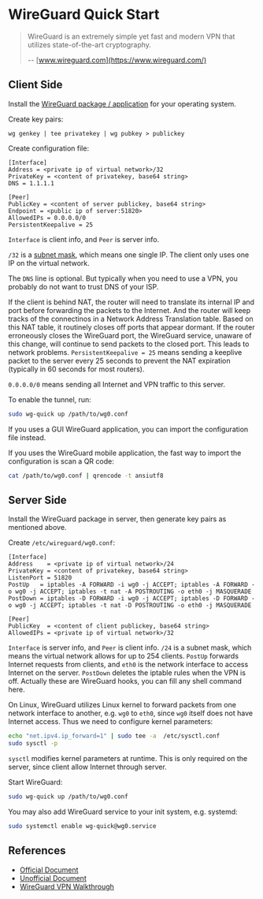 # WireGuard Quick Start

> WireGuard is an extremely simple yet fast and modern VPN that utilizes state-of-the-art cryptography.
>
> -- [www.wireguard.com](https://www.wireguard.com/)

## Client Side

Install the [WireGuard package / application][install] for your operating system.

[install]: https://www.wireguard.com/install/

Create key pairs:

```
wg genkey | tee privatekey | wg pubkey > publickey
```

Create configuration file:

```
[Interface]
Address = <private ip of virtual network>/32
PrivateKey = <content of privatekey, base64 string>
DNS = 1.1.1.1
    
[Peer]
PublicKey = <content of server publickey, base64 string>
Endpoint = <public ip of server:51820>
AllowedIPs = 0.0.0.0/0
PersistentKeepalive = 25
```

`Interface` is client info, and `Peer` is server info.

`/32` is a [subnet mask][CIDR], which means one single IP.
The client only uses one IP on the virtual network.

[CIDR]: https://doc.m0n0.ch/quickstartpc/intro-CIDR.html

The `DNS` line is optional.
But typically when you need to use a VPN,
you probably do not want to trust DNS of your ISP.

If the client is behind NAT, the router will need to translate its internal IP and port before forwarding the packets to the Internet.
And the router will keep tracks of the connectinos in a Network Address Translation table.
Based on this NAT table, it routinely closes off ports that appear dormant.
If the router erroneously closes the WireGuard port,
the WireGuard service, unaware of this change, will continue to send packets to the closed port.
This leads to network problems. 
`PersistentKeepalive = 25` means sending a keeplive packet to the server every 25 seconds to prevent the NAT expiration (typically in 60 seconds for most routers).

`0.0.0.0/0` means sending all Internet and VPN traffic to this server.

To enable the tunnel, run:

```sh
sudo wg-quick up /path/to/wg0.conf
```

If you uses a GUI WireGuard application, you can import the configuration file instead.

If you uses the WireGuard mobile application, the fast way to import the configuration is scan a QR code:

```sh
cat /path/to/wg0.conf | qrencode -t ansiutf8
```

## Server Side

Install the WireGuard package in server,
then generate key pairs as mentioned above.

Create `/etc/wireguard/wg0.conf`:

```
[Interface]
Address    = <private ip of virtual network>/24
PrivateKey = <content of privatekey, base64 string> 
ListenPort = 51820
PostUp   = iptables -A FORWARD -i wg0 -j ACCEPT; iptables -A FORWARD -o wg0 -j ACCEPT; iptables -t nat -A POSTROUTING -o eth0 -j MASQUERADE
PostDown = iptables -D FORWARD -i wg0 -j ACCEPT; iptables -D FORWARD -o wg0 -j ACCEPT; iptables -t nat -D POSTROUTING -o eth0 -j MASQUERADE
 
[Peer]
PublicKey  = <content of client publickey, base64 string> 
AllowedIPs = <private ip of virtual network>/32
```

`Interface` is server info, and `Peer` is client info.
`/24` is a subnet mask, which means the virtual network allows for up to 254 clients.
`PostUp` forwards Internet requests from clients, and `eth0` is the network interface to access Internet on the server.
`PostDown` deletes the iptable rules when the VPN is off.
Actually these are WireGuard hooks, you can fill any shell command here.

On Linux, WireGuard utilizes Linux kernel to forward packets from one network interface to another, e.g. `wg0` to `eth0`,
since `wg0` itself does not have Internet access.
Thus we need to configure kernel parameters:

```sh
echo "net.ipv4.ip_forward=1" | sudo tee -a  /etc/sysctl.conf
sudo sysctl -p
```

`sysctl` modifies kernel parameters at runtime.
This is only required on the server, since client allow Internet through server.

Start WireGuard:

```sh
sudo wg-quick up /path/to/wg0.conf
```

You may also add WireGuard service to your init system, e.g. systemd:

```sh
sudo systemctl enable wg-quick@wg0.service
```

## References

- [Official Document](https://www.wireguard.com/)
- [Unofficial Document](https://docs.sweeting.me/s/wireguard#)
- [WireGuard VPN Walkthrough](https://nbsoftsolutions.com/blog/wireguard-vpn-walkthrough)
